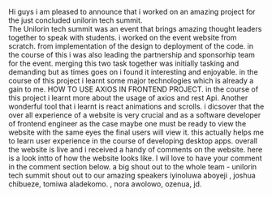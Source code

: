 Hi guys i am pleased to announce that 
i worked on an amazing project for the just 
concluded unilorin tech summit.  
The Unilorin tech summit was an event that brings amazing thought leaders together to speak with students. i worked on the event website from scratch. from implementation of the design to deployment of the code. in the course of this i was also leading the partnership and sponsorhip team for the event. merging this two task together was initially tasking and demanding but as times goes on i found it interesting and enjoyable. in the course of this project i learnt some major technologies which is already a gain to me.
HOW TO USE AXIOS IN FRONTEND PROJECT. in the course of this project i learnt more about the usage of axios and rest Api. 
 Another wonderful tool that i learnt is react animations and scrolls. i dicsover that the over all experience of a website is very crucial and as a software developer of frontend engineer as the case maybe one must be ready to view the website with the same eyes the final users will view it. this actually helps me to learn user experience in the course of developing desktop apps. overall the website is live and i received a handy of comments on the website. here is a look intto of how the website looks like.  I wil love to have your comment in the comment section below. a big shout out to the whole team - unilorin tech summit shout out to our amazing speakers iyinoluwa aboyeji , joshua chibueze, tomiwa aladekomo. ,  nora awolowo, ozenua, jd.
